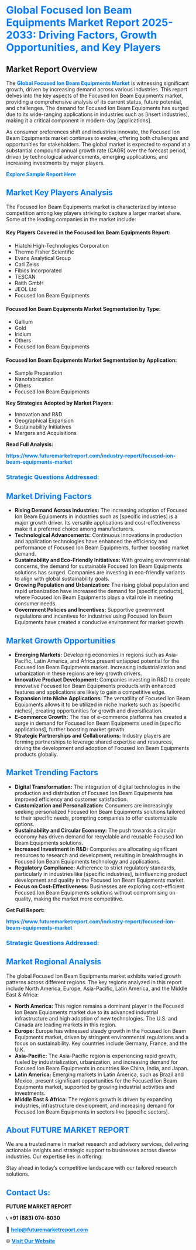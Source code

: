 <h1 style="color: #007BFF;">Global Focused Ion Beam Equipments Market Report 2025-2033: Driving Factors, Growth Opportunities, and Key Players</h1>

<section id="overview">
<h2>Market Report Overview</h2>
<p>The <a href="https://www.futuremarketreport.com/industry-report/focused-ion-beam-equipments-market" style="color: #007BFF; text-decoration: none;"><strong>Global Focused Ion Beam Equipments Market</strong></a> is witnessing significant growth, driven by increasing demand across various industries. This report delves into the key aspects of the Focused Ion Beam Equipments market, providing a comprehensive analysis of its current status, future potential, and challenges. The demand for Focused Ion Beam Equipments has surged due to its wide-ranging applications in industries such as [insert industries], making it a critical component in modern-day [applications].</p>
<p>As consumer preferences shift and industries innovate, the Focused Ion Beam Equipments market continues to evolve, offering both challenges and opportunities for stakeholders. The global market is expected to expand at a substantial compound annual growth rate (CAGR) over the forecast period, driven by technological advancements, emerging applications, and increasing investments by major players.</p>
</section>

<section id="overview">
<p><a href="https://www.futuremarketreport.com/request-sample/reportId=99783" style="color: #007BFF; text-decoration: none;"><strong>Explore Sample Report Here</strong></a></p>
</section>

<section id="key-players">
<h2 style="color: #007BFF;">Market Key Players Analysis</h2>
<p>The Focused Ion Beam Equipments market is characterized by intense competition among key players striving to capture a larger market share. Some of the leading companies in the market include:</p>
<h4>Key Players Covered in the Focused Ion Beam Equipments Report:</h4>
<ul><li>Hiatchi High-Technologies Corporation</li><li>Thermo Fisher Scientific</li><li>Evans Analytical Group</li><li>Carl Zeiss</li><li>Fibics Incorporated</li><li>TESCAN</li><li>Raith GmbH</li><li>JEOL Ltd</li><li>Focused Ion Beam Equipments</li></ul>
<h4>Focused Ion Beam Equipments Market Segmentation by Type:</h4>
<ul><li>Gallium</li><li>Gold</li><li>Iridium</li><li>Others</li><li>Focused Ion Beam Equipments</li></ul>

<h4>Focused Ion Beam Equipments Market Segmentation by Application:</h4>
<ul><li>Sample Preparation</li><li>Nanofabrication</li><li>Others</li><li>Focused Ion Beam Equipments</li></ul>
<p><strong>Key Strategies Adopted by Market Players:</strong></p>
<ul>
<li>Innovation and R&D</li>
<li>Geographical Expansion</li>
<li>Sustainability Initiatives</li>
<li>Mergers and Acquisitions</li>
</ul>
</section>

<section>
<p><strong>Read Full Analysis: </strong></p><a href="https://www.futuremarketreport.com/industry-report/focused-ion-beam-equipments-market" style="color: #007BFF; text-decoration: none;"><strong>https://www.futuremarketreport.com/industry-report/focused-ion-beam-equipments-market</strong></a>
<h3 style="color: #007BFF;">Strategic Questions Addressed:</h3>
</section>

<section id="driving-factors">
<h2 style="color: #007BFF;">Market Driving Factors</h2>
<ul>
<li><strong>Rising Demand Across Industries:</strong> The increasing adoption of Focused Ion Beam Equipments in industries such as [specific industries] is a major growth driver. Its versatile applications and cost-effectiveness make it a preferred choice among manufacturers.</li>
<li><strong>Technological Advancements:</strong> Continuous innovations in production and application technologies have enhanced the efficiency and performance of Focused Ion Beam Equipments, further boosting market demand.</li>
<li><strong>Sustainability and Eco-Friendly Initiatives:</strong> With growing environmental concerns, the demand for sustainable Focused Ion Beam Equipments solutions has surged. Companies are investing in eco-friendly variants to align with global sustainability goals.</li>
<li><strong>Growing Population and Urbanization:</strong> The rising global population and rapid urbanization have increased the demand for [specific products], where Focused Ion Beam Equipments plays a vital role in meeting consumer needs.</li>
<li><strong>Government Policies and Incentives:</strong> Supportive government regulations and incentives for industries using Focused Ion Beam Equipments have created a conducive environment for market growth.</li>
</ul>
</section>

<section id="growth-opportunities">
<h2 style="color: #007BFF;">Market Growth Opportunities</h2>
<ul>
<li><strong>Emerging Markets:</strong> Developing economies in regions such as Asia-Pacific, Latin America, and Africa present untapped potential for the Focused Ion Beam Equipments market. Increasing industrialization and urbanization in these regions are key growth drivers.</li>
<li><strong>Innovative Product Development:</strong> Companies investing in R&D to create innovative Focused Ion Beam Equipments products with enhanced features and applications are likely to gain a competitive edge.</li>
<li><strong>Expansion into Niche Applications:</strong> The versatility of Focused Ion Beam Equipments allows it to be utilized in niche markets such as [specific niches], creating opportunities for growth and diversification.</li>
<li><strong>E-commerce Growth:</strong> The rise of e-commerce platforms has created a surge in demand for Focused Ion Beam Equipments used in [specific applications], further boosting market growth.</li>
<li><strong>Strategic Partnerships and Collaborations:</strong> Industry players are forming partnerships to leverage shared expertise and resources, driving the development and adoption of Focused Ion Beam Equipments products globally.</li>
</ul>
</section>

<section id="trending-factors">
<h2 style="color: #007BFF;">Market Trending Factors</h2>
<ul>
<li><strong>Digital Transformation:</strong> The integration of digital technologies in the production and distribution of Focused Ion Beam Equipments has improved efficiency and customer satisfaction.</li>
<li><strong>Customization and Personalization:</strong> Consumers are increasingly seeking personalized Focused Ion Beam Equipments solutions tailored to their specific needs, prompting companies to offer customizable options.</li>
<li><strong>Sustainability and Circular Economy:</strong> The push towards a circular economy has driven demand for recyclable and reusable Focused Ion Beam Equipments solutions.</li>
<li><strong>Increased Investment in R&D:</strong> Companies are allocating significant resources to research and development, resulting in breakthroughs in Focused Ion Beam Equipments technology and applications.</li>
<li><strong>Regulatory Compliance:</strong> Adherence to strict regulatory standards, particularly in industries like [specific industries], is influencing product development and quality in the Focused Ion Beam Equipments market.</li>
<li><strong>Focus on Cost-Effectiveness:</strong> Businesses are exploring cost-efficient Focused Ion Beam Equipments solutions without compromising on quality, making the market more competitive.</li>
</ul>
</section>

<section>
<p><strong>Get Full Report: </strong></p><a href="https://www.futuremarketreport.com/industry-report/focused-ion-beam-equipments-market" style="color: #007BFF; text-decoration: none;"><strong>https://www.futuremarketreport.com/industry-report/focused-ion-beam-equipments-market</strong></a>
<h3 style="color: #007BFF;">Strategic Questions Addressed:</h3>
</section>


<section id="regional-analysis">
<h2 style="color: #007BFF;">Market Regional Analysis</h2>
<p>The global Focused Ion Beam Equipments market exhibits varied growth patterns across different regions. The key regions analyzed in this report include North America, Europe, Asia-Pacific, Latin America, and the Middle East & Africa:</p>
<ul>
<li><strong>North America:</strong> This region remains a dominant player in the Focused Ion Beam Equipments market due to its advanced industrial infrastructure and high adoption of new technologies. The U.S. and Canada are leading markets in this region.</li>
<li><strong>Europe:</strong> Europe has witnessed steady growth in the Focused Ion Beam Equipments market, driven by stringent environmental regulations and a focus on sustainability. Key countries include Germany, France, and the U.K.</li>
<li><strong>Asia-Pacific:</strong> The Asia-Pacific region is experiencing rapid growth, fueled by industrialization, urbanization, and increasing demand for Focused Ion Beam Equipments in countries like China, India, and Japan.</li>
<li><strong>Latin America:</strong> Emerging markets in Latin America, such as Brazil and Mexico, present significant opportunities for the Focused Ion Beam Equipments market, supported by growing industrial activities and investments.</li>
<li><strong>Middle East & Africa:</strong> The region’s growth is driven by expanding industries, infrastructure development, and increasing demand for Focused Ion Beam Equipments in sectors like [specific sectors].</li>
</ul>
</section>

<footer>
<h2 style="color: #007BFF;">About FUTURE MARKET REPORT</h2>
<p>We are a trusted name in market research and advisory services, delivering actionable insights and strategic support to businesses across diverse industries. Our expertise lies in offering:</p>

<p>Stay ahead in today’s competitive landscape with our tailored research solutions.</p>

<h2 style="color: #007BFF;">Contact Us:</h2>
<p><strong>FUTURE MARKET REPORT</strong></p>
<p>📞 <strong>+91 (883) 074-8030</strong></p>
<p>📧 <strong><a href="mailto:help@futuremarketreport.com" style="color: #007BFF;">help@futuremarketreport.com</a></strong></p>
<p>🌐 <strong><a href="https://www.futuremarketreport.com/" style="color: #007BFF;">Visit Our Website</a></strong></p>
</footer>